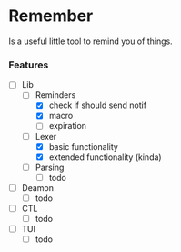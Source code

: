 # Remember
Is a useful little tool to remind you of things.

### Features
 - [ ] Lib
    - [ ] Reminders
        - [x] check if should send notif
        - [x] macro
        - [ ] expiration
    - [ ] Lexer
        - [x] basic functionality
        - [x] extended functionality (kinda)
    - [ ] Parsing
        - [ ] todo
 - [ ] Deamon
    - [ ] todo
 - [ ] CTL
    - [ ] todo
 - [ ] TUI
    - [ ] todo
